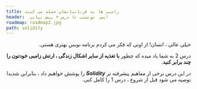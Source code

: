 ```yaml
---
title: زامبی ها به قربانیانشان حمله می کنند
header:  پس، تونستی تا درس ۲ پیش بیایی!
roadmap: roadmap2.jpg
path: solidity
---
```

<div dir="rtl">
خیلی عالی ، انسان! از اونی که فکر می کردم برنامه نویس بهتری هستی.

درس 2 به شما یاد میده که چطور **با تغذیه از سایر اشکال زندگی ، ارتش زامبی خودتون را چند برابر کنید**.

در این درس برخی از مفاهیم پیشرفته تر **_Solidity_** را پوشش خواهیم داد ، بنابراین شدیدا 
توصیه می شود قبل از شروع ، درس 1 را کامل کنی.
</div>
